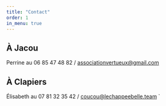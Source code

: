 ```yaml
---
title: "Contact"
order: 1
in_menu: true
---
```

## À Jacou
Perrine au 06 85 47 48 82 / [associationvertueux@gmail.com](mailto:associationvertueux@gmail.com)

## À Clapiers
Élisabeth au 07 81 32 35 42 / [coucou@lechappeebelle.team](mailto:coucou@lechappeebelle.team)
` 